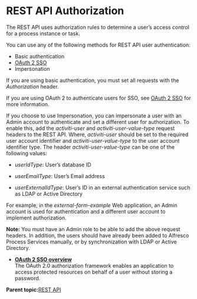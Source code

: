 # REST API Authorization

The REST API uses authorization rules to determine a user’s access control for a process instance or task.

You can use any of the following methods for REST API user authentication:

-   Basic authentication
-   [OAuth 2 SSO](../concepts/OAuth-overview.md)
-   Impersonation

If you are using basic authentication, you must set all requests with the *Authorization* header.

If you are using OAuth 2 to authenticate users for SSO, see [OAuth 2 SSO](../concepts/OAuth-overview.md) for more information.

If you choose to use Impersonation, you can impersonate a user with an Admin account to authenticate and set a different user for authorization. To enable this, add the *activiti-user* and *activiti-user-value-type* request headers to the REST API. Where, *activiti-user* should be set to the required user account identifier and *activiti-user-value-type* to the user account identifier type. The header *activiti-user-value-type* can be one of the following values:

-   *userIdType*: User’s database ID

-   *userEmailType*: User’s Email address

-   *userExternalIdType*: User’s ID in an external authentication service such as LDAP or Active Directory


For example, in the *external-form-example* Web application, an Admin account is used for authentication and a different user account to implement authorization.

**Note:** You must have an Admin role to be able to add the above request headers. In addition, the users should have already been added to Alfresco Process Services manually, or by synchronization with LDAP or Active Directory.

-   **[OAuth 2 SSO overview](../concepts/OAuth-overview.md)**  
The OAuth 2.0 authorization framework enables an application to access protected resources on behalf of a user without storing a password.

**Parent topic:**[REST API](../topics/rest_api.md)

